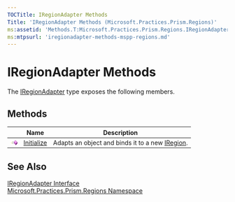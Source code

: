 ```yaml
---
TOCTitle: IRegionAdapter Methods
Title: 'IRegionAdapter Methods (Microsoft.Practices.Prism.Regions)'
ms:assetid: 'Methods.T:Microsoft.Practices.Prism.Regions.IRegionAdapter'
ms:mtpsurl: 'iregionadapter-methods-mspp-regions.md'
---
```


# IRegionAdapter Methods

The [IRegionAdapter](/patterns-practices/reference/iregionadapter-interface-mspp-regions) type exposes the following members.

## Methods

<table>

<thead>
<tr class="header">
<th> </th>
<th>Name</th>
<th>Description</th>
</tr>
</thead>
<tbody>
<tr class="odd">
<td><img src="/patterns-practices/reference/images/public-method.gif" alt="Public method"/></td>
<td><a href="/patterns-practices/reference/iregionadapter-initialize-method-mspp-regions" data-raw-source="[Initialize](/patterns-practices/reference/iregionadapter-initialize-method-mspp-regions)">Initialize</a></td>
<td><div class="summary">
Adapts an object and binds it to a new <a href="/patterns-practices/reference/iregion-interface-mspp-regions" data-raw-source="[IRegion](/patterns-practices/reference/iregion-interface-mspp-regions)">IRegion</a>.
</div></td>
</tr>
</tbody>
</table>

## See Also

[IRegionAdapter Interface](/patterns-practices/reference/iregionadapter-interface-mspp-regions)  
[Microsoft.Practices.Prism.Regions Namespace](/patterns-practices/reference/mspp-regions-namespace)  